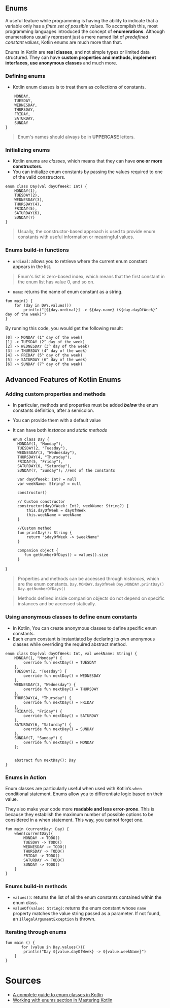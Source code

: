 ## Enums

A useful feature while programming is having the ability to indicate that a variable only has a _finite set of possible
values._ To accomplish this, most programming languages introduced the concept of **enumerations**.
Although enumerations usually represent just a mere named list of _predefined constant values_, Kotlin enums are much
more than that.

Enums in Kotlin are **real classes**, and not simple types or limited data structured. They can have **custom properties
and methods, implement interfaces, use anonymous classes** and much more.

### Defining enums

* Kotlin enum classes is to treat them as collections of constants.

```enum class Day {
    MONDAY, 
    TUESDAY,
    WEDNESDAY, 
    THURSDAY, 
    FRIDAY, 
    SATURDAY,
    SUNDAY
}
```

> Enum's names should always be in **UPPERCASE** letters.

### Initializing enums

* Kotlin enums are _classes_, which means that they can have **one or more constructors.**
* You can initialize enum constants by passing the values required to one of the valid constructors.

```
enum class Day(val dayOfWeek: Int) {  
    MONDAY(1), 
    TUESDAY(2),
    WEDNESDAY(3), 
    THURSDAY(4), 
    FRIDAY(5), 
    SATURDAY(6),
    SUNDAY(7)
}
```

> Usually, the constructor-based approach is used to provide enum constants with useful information or meaningful
> values.

### Enums build-in functions

* `ordinal`: allows you to retrieve where the current enum constant appears in the list.

> Enum's list is zero-based index, which means that the first constant in the enum list has value 0, and so on.

* `name`: returns the name of enum constant as a string.

```
fun main() {  
    for (day in DAY.values())
        println("[${day.ordinal}] -> ${day.name} (${day.dayOfWeek}^ day of the week)")
}
```

By running this code, you would get the following result:

```
[0] -> MONDAY (1^ day of the week)
[1] -> TUESDAY (2^ day of the week)
[2] -> WEDNESDAY (3^ day of the week)
[3] -> THURSDAY (4^ day of the week)
[4] -> FRIDAY (5^ day of the week)
[5] -> SATURDAY (6^ day of the week)
[6] -> SUNDAY (7^ day of the week)
```

## Advanced Features of Kotlin Enums

### Adding custom properties and methods

* In particular, methods and properties must be added _**below**_ the enum constants definition, after a semicolon.
* You can provide them with a default value
* It can have both _instance_ and _static methods_

  ```
  enum class Day {
    MONDAY(1, "Monday"),
    TUESDAY(2, "Tuesday"),
    WEDNESDAY(3, "Wednesday"),
    THURSDAY(4, "Thursday"),
    FRIDAY(5, "Friday"),
    SATURDAY(6, "Saturday"),
    SUNDAY(7, "Sunday"); //end of the constants

    var dayOfWeek: Int? = null
    var weekName: String? = null

    constructor()

    // Custom constructor
    constructor(dayOfWeek: Int?, weekName: String?) {
        this.dayOfWeek = dayOfWeek
        this.weekName = weekName
    }

    //Custom method
    fun printDay(): String {
        return "$dayOfWeek -> $weekName"
    }

    companion object {
       fun getNumberOfDays() = values().size
    }
  ```

}


> Properties and methods can be accessed through _instances_, which are the enum constants.
`Day.MONDAY.dayOfWeek` `Day.MONDAY.printDay()` `Day.getNumberOfDays()`

> Methods defined inside companion objects do not depend on specific instances and be accessed statically.

### Using anonymous classes to define enum constants

* In Kotlin, You can create anonymous classes to define specific enum constants.
* Each enum constant is instantiated by declaring its own anonymous classes while overriding the required abstract
  method.

```
enum class Day(val dayOfWeek: Int, val weekName: String) {
    MONDAY(1, "Monday") {
        override fun nextDay() = TUESDAY
    },
    TUESDAY(2, "Tuesday") {
        override fun nextDay() = WEDNESDAY
    },
    WEDNESDAY(3, "Wednesday") {
        override fun nextDay() = THURSDAY
    },
    THURSDAY(4, "Thursday") {
        override fun nextDay() = FRIDAY
    },
    FRIDAY(5, "Friday") {
        override fun nextDay() = SATURDAY
    },
    SATURDAY(6, "Saturday") {
        override fun nextDay() = SUNDAY
    },
    SUNDAY(7, "Sunday") {
        override fun nextDay() = MONDAY
    };


    abstract fun nextDay(): Day
}
```

### Enums in Action

Enum classes are particularly useful when used with Kotlin’s `when` conditional statement. Enums allow you to
differentiate logic based on their value.

They also make your code more **readable and less error-prone**. This is because they establish the maximum number of
possible options to be considered in a when statement. This way, you cannot forget one.

```
fun main (currentDay: Day) {
    when(currentDay){
        MONDAY -> TODO()
        TUESDAY -> TODO()
        WEDNESDAY -> TODO()
        THURSDAY -> TODO()
        FRIDAY -> TODO()
        SATURDAY -> TODO()
        SUNDAY -> TODO()
    }
}
```

### Enums build-in methods

* `values()`: returns the list of all the enum constants contained within the enum class.
* `valueOf(value: String)`: returns the enum constant whose `name` property matches the value string passed as a
  parameter. If not found, an `IllegalArgumentException` is thrown.

### Iterating through enums

```
fun main () {
       for (value in Day.values()){
        println("Day ${value.dayOfWeek} -> ${value.weekName}")
    }
}
```

# Sources
* [A complete guide to enum classes in Kotlin](https://blog.logrocket.com/kotlin-enum-classes-complete-guide/)
* [Working with enums section in Mastering Kotlin](https://subscription.packtpub.com/book/application-development/9781838555726/7/ch07lvl1sec43/working-with-enums-sealed-classes-and-objects)